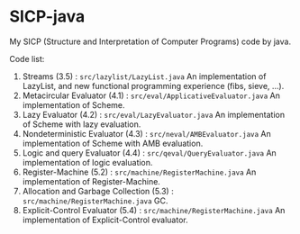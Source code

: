 # SICP-java
My SICP (Structure and Interpretation of Computer Programs) code by java.

Code list:

1. Streams (3.5) : `src/lazylist/LazyList.java` An implementation of LazyList, and new functional programming experience (fibs, sieve, ...).
2. Metacircular Evaluator (4.1) : `src/eval/ApplicativeEvaluator.java` An implementation of Scheme.
3. Lazy Evaluator (4.2) : `src/eval/LazyEvaluator.java` An implementation of Scheme with lazy evaluation.
4. Nondeterministic Evaluator (4.3) : `src/neval/AMBEvaluator.java` An implementation of Scheme with AMB evaluation.
5. Logic and query Evaluator (4.4) : `src/qeval/QueryEvaluator.java` An implementation of logic evaluation.
6. Register-Machine (5.2) : `src/machine/RegisterMachine.java` An implementation of Register-Machine.
7. Allocation and Garbage Collection (5.3) : `src/machine/RegisterMachine.java` GC.
8. Explicit-Control Evaluator (5.4) : `src/machine/RegisterMachine.java` An implementation of Explicit-Control evaluator.
